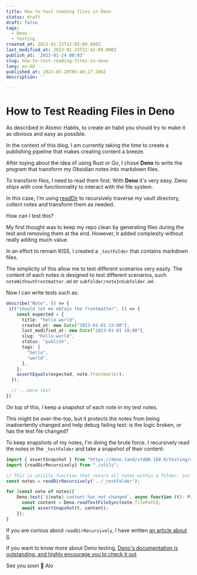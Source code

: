 ```yaml
---
title: How to test reading files in Deno
status: draft
draft: false
tags:
  - Deno
  - Testing
created_at: 2023-01-23T22:03:00.000Z
last_modified_at: 2023-01-23T22:42:00.000Z
publish_at: '2023-01-24 08:03'
slug: how-to-test-reading-files-in-deno
lang: en-AU
published_at: 2023-03-20T05:48:27.206Z
description: ''

--- 
```

# How to Test Reading Files in Deno

As described in Atomic Habits, to create an habit you should try to make it as obvious and easy as possible.

In the context of this blog, I am currently taking the time to create a publishing pipeline that makes creating content a breeze.

After toying about the idea of using Rust or Go, I chose **Deno** to write the program that transform my Obsidian notes into markdown files.

To transform files, I need to read them first. With **Deno** it's very easy. Deno ships with core functionnality to interact with the file system.

In this case, I'm using [readDir](https://deno.land/api@v1.29.1?s=Deno.readDir) to recursively traverse my vault directory, collect notes and transform them as needed.

How can I test this?

My first thought was to keep my repo clean by generating files during the test and removing them at the end.
However, it added complexity without really adding much value.

In an effort to remain KISS, I created a `_testFolder` that contains markdown files.

The simplicity of this allow me to test different scenarios very easily.
The content of each notes is designed to test different scenarios, such `noteWithoutFrontmatter.md` or `subfolder/noteInSubfolder.md`.

Now I can write tests such as:

```ts
describe("Note", () => {
 it("should let me obtain the frontmatter", () => {
    const expected = {
      title: "hello world",
      created_at: new Date("2023-01-01 12:00"),
      last_modified_at: new Date("2023-01-01 18:00"),
      slug: "hello-world",
      status: "publish",
      tags: [
        "hello",
        "world",
      ],
    };
    assertEquals(expected, note.frontmatter);
  });

  // ...more test
})
```

On top of this, I keep a snapshot of each note in my test notes.

This might be over-the-top, but it protects the notes from being inadvertently changed and help debug failing test: is the logic broken, or has the test file changed?

To keep snapshots of my notes, I'm doing the brute force. I recursively read the notes in the `_testFolder` and take a snapshot of their content:

```ts
import { assertSnapshot } from "https://deno.land/std@0.168.0/testing/snapshot.ts";
import {readDirRecursively} from "./utils";

// This is utility function that return all notes within a folder, including subfolders.
const notes = readDirRecursively('../_testFolder');

for (const note of notes){
	Deno.test(`${note} content has not changed`, async function (t): Promise<void> {
	  const content = Deno.readTextFileSync(note.filePath);
	  await assertSnapshot(t, content);
	});
}
```

If you are curious about `readDirRecursively`, I have written [an article about it](./read-files-recursively-in-deno).

If you want to know more about Deno testing, [Deno's documentation is outstanding, and highly encourage you to check it out](https://deno.land/manual@v1.29.4/basics/testing)

See you soon 👋
Alo